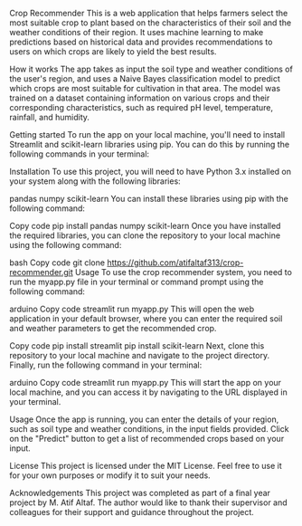 Crop Recommender
This is a web application that helps farmers select the most suitable crop to plant based on the characteristics of their soil and the weather conditions of their region. It uses machine learning to make predictions based on historical data and provides recommendations to users on which crops are likely to yield the best results.

How it works
The app takes as input the soil type and weather conditions of the user's region, and uses a Naive Bayes classification model to predict which crops are most suitable for cultivation in that area. The model was trained on a dataset containing information on various crops and their corresponding characteristics, such as required pH level, temperature, rainfall, and humidity.

Getting started
To run the app on your local machine, you'll need to install Streamlit and scikit-learn libraries using pip. You can do this by running the following commands in your terminal:


Installation
To use this project, you will need to have Python 3.x installed on your system along with the following libraries:

pandas
numpy
scikit-learn
You can install these libraries using pip with the following command:

Copy code
pip install pandas numpy scikit-learn
Once you have installed the required libraries, you can clone the repository to your local machine using the following command:

bash
Copy code
git clone https://github.com/atifaltaf313/crop-recommender.git
Usage
To use the crop recommender system, you need to run the myapp.py file in your terminal or command prompt using the following command:

arduino
Copy code
streamlit run myapp.py
This will open the web application in your default browser, where you can enter the required soil and weather parameters to get the recommended crop.

Copy code
pip install streamlit
pip install scikit-learn
Next, clone this repository to your local machine and navigate to the project directory. Finally, run the following command in your terminal:

arduino
Copy code
streamlit run myapp.py
This will start the app on your local machine, and you can access it by navigating to the URL displayed in your terminal.

Usage
Once the app is running, you can enter the details of your region, such as soil type and weather conditions, in the input fields provided. Click on the "Predict" button to get a list of recommended crops based on your input.

License
This project is licensed under the MIT License. Feel free to use it for your own purposes or modify it to suit your needs.

Acknowledgements
This project was completed as part of a final year project by M. Atif Altaf. The author would like to thank their supervisor and colleagues for their support and guidance throughout the project.
